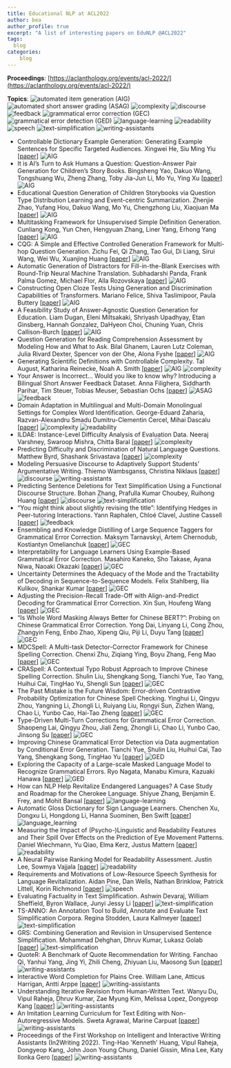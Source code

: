 ```yaml
---
title: Educational NLP at ACL2022
author: bea
author_profile: true
excerpt: "A list of interesting papers on EduNLP @ACL2022"
tags:
  blog
categories:
    blog
---
```


**Proceedings**: [https://aclanthology.org/events/acl-2022/](https://aclanthology.org/events/acl-2022/)

**Topics**: ![automated item generation (AIG)](https://img.shields.io/badge/%20-automated_item_generation_(AIG)-red?style=flat-square) ![automated short answer grading (ASAG)](https://img.shields.io/badge/%20-automated_short_answer_grading_(ASAG)-880808?style=flat-square) ![complexity](https://img.shields.io/badge/%20-complexity-ff69b4?style=flat-square) ![discourse](https://img.shields.io/badge/%20-discourse-orange?style=flat-square)  ![feedback](https://img.shields.io/badge/%20-feedback-yellow?style=flat-square) ![grammatical error correction (GEC)](https://img.shields.io/badge/%20-grammatical_error_correction_(GEC)-yellowgreen?style=flat-square) ![grammatical error detection (GED)](https://img.shields.io/badge/%20-grammatical_error_detection_(GED)-green?style=flat-square) ![language-learning](https://img.shields.io/badge/%20-language_learning-cyanblue?style=flat-square) ![readability](https://img.shields.io/badge/%20-readability-99ccff?style=flat-square) ![speech](https://img.shields.io/badge/%20-speech-lightgrey?style=flat-square) ![text-simplification](https://img.shields.io/badge/%20-text_simplification-blue?style=flat-square) ![writing-assistants](https://img.shields.io/badge/%20-writing_assistants-blueviolet?style=flat-square) 

- Controllable Dictionary Example Generation: Generating Example Sentences for Specific Targeted Audiences. Xingwei He, Siu Ming Yiu [[paper](https://aclanthology.org/2022.acl-long.46.pdf)] ![AIG](https://img.shields.io/badge/%20-AIG-red?style=flat-square)
- It is AI’s Turn to Ask Humans a Question: Question-Answer Pair Generation for Children’s Story Books. Bingsheng Yao, Dakuo Wang, Tongshuang Wu, Zheng Zhang, Toby Jia-Jun Li, Mo Yu, Ying Xu [[paper](https://aclanthology.org/2022.acl-long.54.pdf)] ![AIG](https://img.shields.io/badge/%20-AIG-red?style=flat-square)
- Educational Question Generation of Children Storybooks via Question Type Distribution Learning and Event-centric Summarization. Zhenjie Zhao, Yufang Hou, Dakuo Wang, Mo Yu, Chengzhong Liu, Xiaojuan Ma [[paper](https://aclanthology.org/2022.acl-long.348.pdf)] ![AIG](https://img.shields.io/badge/%20-AIG-red?style=flat-square)
- Multitasking Framework for Unsupervised Simple Definition Generation. Cunliang Kong, Yun Chen, Hengyuan Zhang, Liner Yang, Erhong Yang [[paper](https://aclanthology.org/2022.acl-long.409.pdf)] ![AIG](https://img.shields.io/badge/%20-AIG-red?style=flat-square)
- CQG: A Simple and Effective Controlled Generation Framework for Multi-hop Question Generation. Zichu Fei, Qi Zhang, Tao Gui, Di Liang, Sirui Wang, Wei Wu, Xuanjing Huang [[paper](https://aclanthology.org/2022.acl-long.475.pdf)] ![AIG](https://img.shields.io/badge/%20-AIG-red?style=flat-square)
- Automatic Generation of Distractors for Fill-in-the-Blank Exercises with Round-Trip Neural Machine Translation. Subhadarshi Panda, Frank Palma Gomez, Michael Flor, Alla Rozovskaya [[paper](https://aclanthology.org/2022.acl-srw.31.pdf)] ![AIG](https://img.shields.io/badge/%20-AIG-red?style=flat-square)
- Constructing Open Cloze Tests Using Generation and Discrimination Capabilities of Transformers. Mariano Felice, Shiva Taslimipoor, Paula Buttery [[paper](https://aclanthology.org/2022.findings-acl.100.pdf)] ![AIG](https://img.shields.io/badge/%20-AIG-red?style=flat-square)
- A Feasibility Study of Answer-Agnostic Question Generation for Education. Liam Dugan, Eleni Miltsakaki, Shriyash Upadhyay, Etan Ginsberg, Hannah Gonzalez, DaHyeon Choi, Chuning Yuan, Chris Callison-Burch [[paper](https://aclanthology.org/2022.findings-acl.151.pdf)] ![AIG](https://img.shields.io/badge/%20-AIG-red?style=flat-square)
- Question Generation for Reading Comprehension Assessment by Modeling How and What to Ask. Bilal Ghanem, Lauren Lutz Coleman, Julia Rivard Dexter, Spencer von der Ohe, Alona Fyshe [[paper](https://aclanthology.org/2022.findings-acl.168.pdf)] ![AIG](https://img.shields.io/badge/%20-AIG-red?style=flat-square)
- Generating Scientific Definitions with Controllable Complexity. Tal August, Katharina Reinecke, Noah A. Smith [[paper](https://aclanthology.org/2022.acl-long.569.pdf)] ![AIG](https://img.shields.io/badge/%20-AIG-red?style=flat-square) ![complexity](https://img.shields.io/badge/%20-complexity-ff69b4?style=flat-square)
- Your Answer is Incorrect... Would you like to know why? Introducing a Bilingual Short Answer Feedback Dataset. Anna Filighera, Siddharth Parihar, Tim Steuer, Tobias Meuser, Sebastian Ochs [[paper](https://aclanthology.org/2022.acl-long.587.pdf)] ![ASAG](https://img.shields.io/badge/%20-ASAG-880808?style=flat-square) ![feedback](https://img.shields.io/badge/%20-feedback-yellow?style=flat-square)
- Domain Adaptation in Multilingual and Multi-Domain Monolingual Settings for Complex Word Identification. George-Eduard Zaharia, Razvan-Alexandru Smadu Dumitru-Clementin Cercel, Mihai Dascalu [[paper](https://aclanthology.org/2022.acl-long.6.pdf)] ![complexity](https://img.shields.io/badge/%20-complexity-ff69b4?style=flat-square) ![readability](https://img.shields.io/badge/%20-readability-99ccff?style=flat-square)
- ILDAE: Instance-Level Difficulty Analysis of Evaluation Data. Neeraj Varshney, Swaroop Mishra, Chitta Baral [[paper](https://aclanthology.org/2022.acl-long.240.pdf)] ![complexity](https://img.shields.io/badge/%20-complexity-ff69b4?style=flat-square)
- Predicting Difficulty and Discrimination of Natural Language Questions. Matthew Byrd, Shashank Srivastava [[paper](https://aclanthology.org/2022.acl-short.15.pdf)] ![complexity](https://img.shields.io/badge/%20-complexity-ff69b4?style=flat-square)
- Modeling Persuasive Discourse to Adaptively Support Students’ Argumentative Writing. Thiemo Wambsganss, Christina Niklaus [[paper](https://aclanthology.org/2022.acl-long.599.pdf)] ![discourse](https://img.shields.io/badge/%20-discourse-orange?style=flat-square) ![writing-assistants](https://img.shields.io/badge/%20-writing_assistants-blueviolet?style=flat-square)
- Predicting Sentence Deletions for Text Simplification Using a Functional Discourse Structure. Bohan Zhang, Prafulla Kumar Choubey, Ruihong Huang [[paper](https://aclanthology.org/2022.acl-short.28.pdf)] ![discourse](https://img.shields.io/badge/%20-discourse-orange?style=flat-square) ![text-simplification](https://img.shields.io/badge/%20-text_simplification-blue?style=flat-square)
- “You might think about slightly revising the title”: Identifying Hedges in Peer-tutoring Interactions. Yann Raphalen, Chloé Clavel, Justine Cassell [[paper](https://aclanthology.org/2022.acl-long.153.pdf)] ![feedback](https://img.shields.io/badge/%20-feedback-yellow?style=flat-square)
- Ensembling and Knowledge Distilling of Large Sequence Taggers for Grammatical Error Correction. Maksym Tarnavskyi, Artem Chernodub, Kostiantyn Omelianchuk [[paper](https://aclanthology.org/2022.acl-long.266.pdf)] ![GEC](https://img.shields.io/badge/%20-GEC-yellowgreen?style=flat-square)
- Interpretability for Language Learners Using Example-Based Grammatical Error Correction. Masahiro Kaneko, Sho Takase, Ayana Niwa, Naoaki Okazaki [[paper](https://aclanthology.org/2022.acl-long.496.pdf)] ![GEC](https://img.shields.io/badge/%20-GEC-yellowgreen?style=flat-square)
- Uncertainty Determines the Adequacy of the Mode and the Tractability of Decoding in Sequence-to-Sequence Models. Felix Stahlberg, Ilia Kulikov, Shankar Kumar [[paper](https://aclanthology.org/2022.acl-long.591.pdf)] ![GEC](https://img.shields.io/badge/%20-GEC-yellowgreen?style=flat-square)
- Adjusting the Precision-Recall Trade-Off with Align-and-Predict Decoding for Grammatical Error Correction. Xin Sun, Houfeng Wang [[paper](https://aclanthology.org/2022.acl-short.77.pdf)] ![GEC](https://img.shields.io/badge/%20-GEC-yellowgreen?style=flat-square)
- “Is Whole Word Masking Always Better for Chinese BERT?”: Probing on Chinese Grammatical Error Correction. Yong Dai, Linyang Li, Cong Zhou, Zhangyin Feng, Enbo Zhao, Xipeng Qiu, Piji Li, Duyu Tang [[paper](https://aclanthology.org/2022.findings-acl.1.pdf)] ![GEC](https://img.shields.io/badge/%20-GEC-yellowgreen?style=flat-square)
- MDCSpell: A Multi-task Detector-Corrector Framework for Chinese Spelling Correction. Chenxi Zhu, Ziqiang Ying, Boyu Zhang, Feng Mao [[paper](https://aclanthology.org/2022.findings-acl.98.pdf)] ![GEC](https://img.shields.io/badge/%20-GEC-yellowgreen?style=flat-square)
- CRASpell: A Contextual Typo Robust Approach to Improve Chinese Spelling Correction. Shulin Liu, Shengkang Song, Tianchi Yue, Tao Yang, Huihui Cai, TingHao Yu, Shengli Sun [[paper](https://aclanthology.org/2022.findings-acl.237.pdf)] ![GEC](https://img.shields.io/badge/%20-GEC-yellowgreen?style=flat-square)
- The Past Mistake is the Future Wisdom: Error-driven Contrastive Probability Optimization for Chinese Spell Checking. Yinghui Li, Qingyu Zhou, Yangning Li, Zhongli Li, Ruiyang Liu, Rongyi Sun, Zizhen Wang, Chao Li, Yunbo Cao, Hai-Tao Zheng [[paper](https://aclanthology.org/2022.findings-acl.252.pdf)] ![GEC](https://img.shields.io/badge/%20-GEC-yellowgreen?style=flat-square)
- Type-Driven Multi-Turn Corrections for Grammatical Error Correction. Shaopeng Lai, Qingyu Zhou, Jiali Zeng, Zhongli Li, Chao Li, Yunbo Cao, Jinsong Su [[paper](https://aclanthology.org/2022.findings-acl.254.pdf)] ![GEC](https://img.shields.io/badge/%20-GEC-yellowgreen?style=flat-square)
- Improving Chinese Grammatical Error Detection via Data augmentation by Conditional Error Generation. Tianchi Yue, Shulin Liu, Huihui Cai, Tao Yang, Shengkang Song, TingHao Yu [[paper](https://aclanthology.org/2022.findings-acl.233.pdf)] ![GED](https://img.shields.io/badge/%20-GED-green?style=flat-square)
- Exploring the Capacity of a Large-scale Masked Language Model to Recognize Grammatical Errors. Ryo Nagata, Manabu Kimura, Kazuaki Hanawa [[paper](https://aclanthology.org/2022.findings-acl.324.pdf)] ![GED](https://img.shields.io/badge/%20-GED-green?style=flat-square)
- How can NLP Help Revitalize Endangered Languages? A Case Study and Roadmap for the Cherokee Language. Shiyue Zhang, Benjamin E. Frey, and Mohit Bansal [[paper](https://aclanthology.org/2022.acl-long.108.pdf)] ![language-learning](https://img.shields.io/badge/%20-language_learning-cyanblue?style=flat-square)
- Automatic Gloss Dictionary for Sign Language Learners. Chenchen Xu, Dongxu Li, Hongdong Li, Hanna Suominen, Ben Swift [[paper](https://aclanthology.org/2022.acl-demo.8.pdf)] ![language_learning](https://img.shields.io/badge/%20-language_learning-cyanblue?style=flat-square)
- Measuring the Impact of (Psycho-)Linguistic and Readability Features and Their Spill Over Effects on the Prediction of Eye Movement Patterns. Daniel Wiechmann, Yu Qiao, Elma Kerz, Justus Mattern [[paper](https://aclanthology.org/2022.acl-long.362.pdf)] ![readability](https://img.shields.io/badge/%20-readability-99ccff?style=flat-square)
- A Neural Pairwise Ranking Model for Readability Assessment. Justin Lee, Sowmya Vajjala [[paper](https://aclanthology.org/2022.findings-acl.300.pdf)] ![readability](https://img.shields.io/badge/%20-readability-99ccff?style=flat-square)
- Requirements and Motivations of Low-Resource Speech Synthesis for Language Revitalization. Aidan Pine, Dan Wells, Nathan Brinklow, Patrick Littell, Korin Richmond [[paper](https://aclanthology.org/2022.acl-long.507.pdf)] ![speech](https://img.shields.io/badge/%20-speech-lightgrey?style=flat-square)
- Evaluating Factuality in Text Simplification. Ashwin Devaraj, William Sheffield, Byron Wallace, Junyi Jessy Li [[paper](https://aclanthology.org/2022.acl-long.506.pdf)] ![text-simplification](https://img.shields.io/badge/%20-text_simplification-blue?style=flat-square)
- TS-ANNO: An Annotation Tool to Build, Annotate and Evaluate Text Simplification Corpora. Regina Stodden, Laura Kallmeyer [[paper](https://aclanthology.org/2022.acl-demo.14.pdf)] ![text-simplification](https://img.shields.io/badge/%20-text_simplification-blue?style=flat-square)
- GRS: Combining Generation and Revision in Unsupervised Sentence Simplification. Mohammad Dehghan, Dhruv Kumar, Lukasz Golab [[paper](https://aclanthology.org/2022.findings-acl.77.pdf)] ![text-simplification](https://img.shields.io/badge/%20-text_simplification-blue?style=flat-square)
- QuoteR: A Benchmark of Quote Recommendation for Writing. Fanchao Qi, Yanhui Yang, Jing Yi, Zhili Cheng, Zhiyuan Liu, Maosong Sun [[paper](https://aclanthology.org/2022.acl-long.27.pdf)] ![writing-assistants](https://img.shields.io/badge/%20-writing_assistants-blueviolet?style=flat-square)
- Interactive Word Completion for Plains Cree. William Lane, Atticus Harrigan, Antti Arppe [[paper](https://aclanthology.org/2022.acl-long.232.pdf)] ![writing-assistants](https://img.shields.io/badge/%20-writing_assistants-blueviolet?style=flat-square)
- Understanding Iterative Revision from Human-Written Text. Wanyu Du, Vipul Raheja, Dhruv Kumar, Zae Myung Kim, Melissa Lopez, Dongyeop Kang [[paper](https://aclanthology.org/2022.acl-long.250.pdf)] ![writing-assistants](https://img.shields.io/badge/%20-writing_assistants-blueviolet?style=flat-square)
- An Imitation Learning Curriculum for Text Editing with Non-Autoregressive Models. Sweta Agrawal, Marine Carpuat [[paper](https://aclanthology.org/2022.acl-long.520.pdf)] ![writing-assistants](https://img.shields.io/badge/%20-writing_assistants-blueviolet?style=flat-square)
- Proceedings of the First Workshop on Intelligent and Interactive Writing Assistants (In2Writing 2022). Ting-Hao 'Kenneth' Huang, Vipul Raheja, Dongyeop Kang, John Joon Young Chung, Daniel Gissin, Mina Lee, Katy Ilonka Gero [[paper](https://aclanthology.org/2022.in2writing-1.0.pdf)] ![writing-assistants](https://img.shields.io/badge/%20-writing_assistants-blueviolet?style=flat-square)
